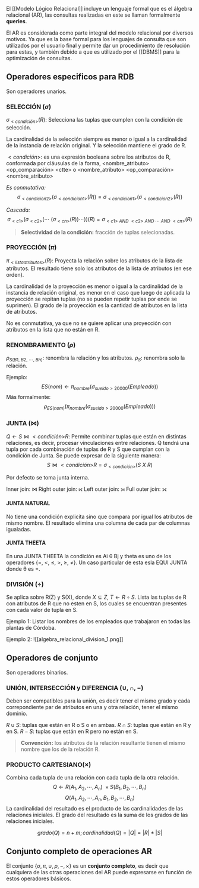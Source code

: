 El [[Modelo Lógico Relacional]] incluye un lenguaje formal que es el álgebra relacional (AR), las consultas realizadas en este se llaman formalmente **queries**.

El AR es considerada como parte integral del modelo relacional por diversos motivos. Ya que es la base formal para los lenguajes de consulta que son utilizados por el usuario final y permite dar un procedimiento de resolución para estas, y también debido a que es utilizado por el [[DBMS]] para la optimización de consultas.

## Operadores especificos para RDB
Son operadores unarios.

### SELECCIÓN ($\sigma$)
$\sigma_{<condición>} (R)$: Selecciona las tuplas que cumplen con la condición de selección.

La cardinalidad de la selección siempre es menor o igual a la cardinalidad de la instancia de relación original. Y la selección mantiene el grado de R.

$<condición>$: es una expresión booleana sobre los atributos de R, conformada por cláusulas de la forma,
\<nombre_atributo> \<op_comparación> \<ctte> o
\<nombre_atributo> \<op_comparación> \<nombre_atributo>

*Es conmutativa:*
$$\sigma_{<condicion 2>} (\sigma_{<condicion 1>} (R)) = \sigma_{<condicion 1>} (\sigma_{<condicion 2>} (R))$$

*Cascada:*
$$\sigma_{<c1>} (\sigma_{<c2>} (\cdots\ (\sigma_{<cn>} (R))\cdots)) (R) = \sigma_{<c1>\ AND\ <c2>\ AND\ \cdots\ AND\ <cn>} (R)$$

> **Selectividad de la condición:** fracción de tuplas selecionadas.

### PROYECCIÓN ($\pi$)
$\pi_{<lista atributos>} (R)$: Proyecta la relación sobre los atributos de la lista de atributos. El resultado tiene solo los atributos de la lista de atributos (en ese orden).

La cardinalidad de la proyección es menor o igual a la cardinalidad de la instancia de relación original, es menor en el caso que luego de aplicada la proyección se repitan tuplas (no se pueden repetir tuplas por ende se suprimen). El grado de la proyección es la cantidad de atributos en la lista de atributos.

No es conmutativa, ya que no se quiere aplicar una proyección con atributos en la lista que no están en R.

### RENOMBRAMIENTO ($\rho$)
$\rho_{S(B1,\ B2,\ \cdots,\ Bn)}$: renombra la relación y los atributos.
$\rho_{S}$: renombra solo la relación.

Ejemplo:
$$ES(nom) \leftarrow \pi_{nombre}(\sigma_{sueldo>20000}(Empleado))$$
Más formalmente:
$$\rho_{ES(nom)}(\pi_{nombre}(\sigma_{sueldo>20000}(Empleado)))$$

### JUNTA ($\Join$)
$Q \leftarrow S \Join{<condición>} R$: Permite combinar tuplas que están en distintas relaciones, es decir, procesar vinculaciones entre relaciones. Q tendrá una tupla por cada combinación de tuplas de R y S que cumplan con la condición de Junta. Se puede expresar de la siguiente manera:
$$S \Join{<condición>} R = \sigma_{<condición>}(S\ X\ R)$$

Por defecto se toma junta interna.

Inner join: $\Join$
Right outer join: ⟖
Left outer join: ⟕
Full outer join: ⟗

#### JUNTA NATURAL
No tiene una condición explicita sino que compara por igual los atributos de mismo nombre. El resultado elimina una columna de cada par de columnas igualadas.

#### JUNTA THEETA
En una JUNTA THEETA la condición es Ai θ Bj y theta es uno de los operadores {=, <, ≤, >, ≥, ≠}. Un caso particular de esta esla EQUI JUNTA donde θ es =.

### DIVISIÓN ($\div$)
Se aplica sobre R(Z) y S(X), donde $X \subseteq Z$, $T \leftarrow R \div S$. Lista las tuplas de R con atributos de R que no esten en S, los cuales se encuentran presentes con cada valor de tupla en S.

Ejemplo 1:
Listar los nombres de los empleados que trabajaron en todas las plantas de Córdoba.

Ejemplo 2:
![[algebra_relacional_division_1.png]]

## Operadores de conjunto
Son operadores binarios.

### UNIÓN, INTERSECCIÓN y DIFERENCIA ($\cup, \cap, -$)
Deben ser compatibles para la unión, es decir tener el mismo grado y cada correpondiente par de atributos en una y otra relación, tener el mismo dominio.

$R \cup S$: tuplas que están en R o S o en ambas.
$R \cap S$: tuplas que están en R y en S.
$R - S$: tuplas que están en R pero no están en S.

> **Convención:** los atributos de la relación resultante tienen el mismo nombre que los de la relación R.

### PRODUCTO CARTESIANO($\times$)
Combina cada tupla de una relación con cada tupla de la otra relación.
$$Q \leftarrow R(A_1, A_2, \cdots, A_n)\ \times S(B_1, B_2, \cdots, B_n)$$
$$Q (A_1, A_2, \cdots, A_n, B_1, B_2, \cdots, B_n)$$
 La cardinalidad del resultado es el producto de las cardinalidades de las relaciones iniciales. El grado del resultado es la suma de los grados de las relaciones iniciales.
 
 $$grado(Q) = n + m ; cardinalidad(Q) = |Q| = |R| * |S|$$


## Conjunto completo de operaciones AR
El conjunto {$\sigma, \pi, \cup, \rho, -, \times$} es un **conjunto completo**, es decir que cualquiera de las otras operaciones del AR puede expresarse en función de estos operadores básicos.